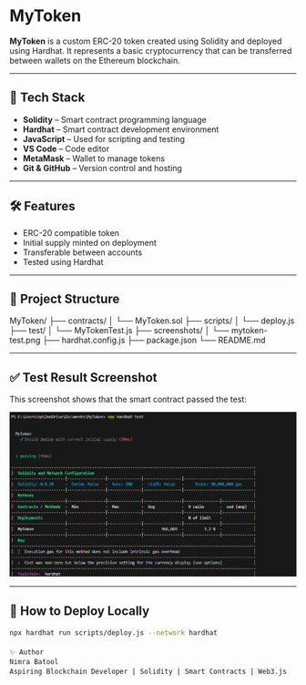 # MyToken

**MyToken** is a custom ERC-20 token created using Solidity and deployed using Hardhat. It represents a basic cryptocurrency that can be transferred between wallets on the Ethereum blockchain.

---

## 🔧 Tech Stack

- **Solidity** – Smart contract programming language  
- **Hardhat** – Smart contract development environment  
- **JavaScript** – Used for scripting and testing  
- **VS Code** – Code editor  
- **MetaMask** – Wallet to manage tokens  
- **Git & GitHub** – Version control and hosting  

---

## 🛠️ Features

- ERC-20 compatible token  
- Initial supply minted on deployment  
- Transferable between accounts  
- Tested using Hardhat  

---

## 📁 Project Structure
MyToken/
├── contracts/
│ └── MyToken.sol
├── scripts/
│ └── deploy.js
├── test/
│ └── MyTokenTest.js
├── screenshots/
│ └── mytoken-test.png
├── hardhat.config.js
├── package.json
└── README.md

---

## ✅ Test Result Screenshot

This screenshot shows that the smart contract passed the test:

![Test Passed](screenshots/mytoken-test-passed.png)


---

## 🚀 How to Deploy Locally

```bash
npx hardhat run scripts/deploy.js --network hardhat

✨ Author
Nimra Batool
Aspiring Blockchain Developer | Solidity | Smart Contracts | Web3.js


 
